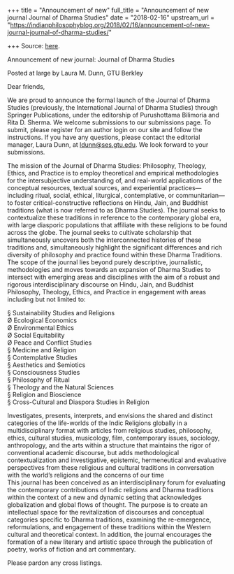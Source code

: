 +++
title = "Announcement of new"
full_title = "Announcement of new journal Journal of Dharma Studies"
date = "2018-02-16"
upstream_url = "https://indianphilosophyblog.org/2018/02/16/announcement-of-new-journal-journal-of-dharma-studies/"

+++
Source: [here](https://indianphilosophyblog.org/2018/02/16/announcement-of-new-journal-journal-of-dharma-studies/).

Announcement of new journal: Journal of Dharma Studies

Posted at large by Laura M. Dunn, GTU Berkley

Dear friends,

We are proud to announce the formal launch of the Journal of Dharma
Studies (previously, the International Journal of Dharma Studies)
through Springer Publications, under the editorship of Purushottama
Bilimoria and Rita D. Sherma. We welcome submissions to our submissions
page. To submit, please register for an author login on our site and
follow the instructions. If you have any questions, please contact the
editorial manager, Laura Dunn, at ldunn@ses.gtu.edu. We look forward to
your submissions.

The mission of the Journal of Dharma Studies: Philosophy, Theology,
Ethics, and Practice is to employ theoretical and empirical
methodologies for the intersubjective understanding of, and real-world
applications of the conceptual resources, textual sources, and
experiential practices—including ritual, social, ethical, liturgical,
contemplative, or communitarian—to foster critical-constructive
reflections on Hindu, Jain, and Buddhist traditions (what is now
referred to as Dharma Studies). The journal seeks to contextualize these
traditions in reference to the contemporary global era, with large
diasporic populations that affiliate with these religions to be found
across the globe. The journal seeks to cultivate scholarship that
simultaneously uncovers both the interconnected histories of these
traditions and, simultaneously highlight the significant differences and
rich diversity of philosophy and practice found within these Dharma
Traditions. The scope of the journal lies beyond purely descriptive,
journalistic, methodologies and moves towards an expansion of Dharma
Studies to intersect with emerging areas and disciplines with the aim of
a robust and rigorous interdisciplinary discourse on Hindu, Jain, and
Buddhist Philosophy, Theology, Ethics, and Practice in engagement with
areas including but not limited to:

§ Sustainability Studies and Religions  
Ø Ecological Economics  
Ø Environmental Ethics  
Ø Social Equitability  
Ø Peace and Conflict Studies  
§ Medicine and Religion  
§ Contemplative Studies  
§ Aesthetics and Semiotics  
§ Consciousness Studies  
§ Philosophy of Ritual  
§ Theology and the Natural Sciences  
§ Religion and Bioscience  
§ Cross-Cultural and Diaspora Studies in Religion

Investigates, presents, interprets, and envisions the shared and
distinct categories of the life-worlds of the Indic Religions globally
in a multidisciplinary format with articles from religious studies,
philosophy, ethics, cultural studies, musicology, film, contemporary
issues, sociology, anthropology, and the arts within a structure that
maintains the rigor of conventional academic discourse, but adds
methodological contextualization and investigative, epistemic,
hermeneutical and evaluative perspectives from these religious and
cultural traditions in conversation with the world’s religions and the
concerns of our time  
This journal has been conceived as an interdisciplinary forum for
evaluating the contemporary contributions of Indic religions and Dharma
traditions within the context of a new and dynamic setting that
acknowledges globalization and global flows of thought. The purpose is
to create an intellectual space for the revitalization of discourses and
conceptual categories specific to Dharma traditions, examining the
re-emergence, reformulations, and engagement of these traditions within
the Western cultural and theoretical context. In addition, the journal
encourages the formation of a new literary and artistic space through
the publication of poetry, works of fiction and art commentary.

Please pardon any cross listings.
